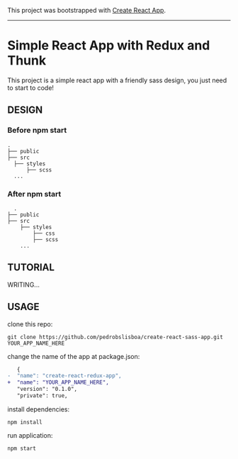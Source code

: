 This project was bootstrapped with [Create React App](https://github.com/facebook/create-react-app).

---

# Simple React App with Redux and Thunk
This project is a simple react app with a friendly sass design, you just need to start to code!

## DESIGN
  ### Before npm start
  ```
.
├── public                
├── src 
    ├── styles
        ├── scss
    ...  
```
  ### After npm start
```
  .
├── public                
├── src 
    ├── styles
        ├── css
        ├── scss
    ...  
```

## TUTORIAL
WRITING...

## USAGE
clone this repo:
```
git clone https://github.com/pedrobslisboa/create-react-sass-app.git YOUR_APP_NAME_HERE
```
change the name of the app at package.json:
```diff
   {
-  "name": "create-react-redux-app",
+  "name": "YOUR_APP_NAME_HERE",
   "version": "0.1.0",
   "private": true,

```
install dependencies:
```
npm install
```
run application:
```
npm start
```